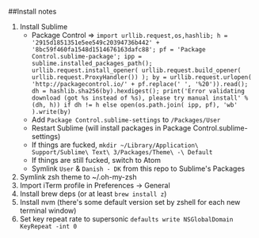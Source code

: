 ##Install notes
1. Install Sublime
    - Package Control => `import urllib.request,os,hashlib; h = '2915d1851351e5ee549c20394736b442' + '8bc59f460fa1548d1514676163dafc88'; pf = 'Package Control.sublime-package'; ipp = sublime.installed_packages_path(); urllib.request.install_opener( urllib.request.build_opener( urllib.request.ProxyHandler()) ); by = urllib.request.urlopen( 'http://packagecontrol.io/' + pf.replace(' ', '%20')).read(); dh = hashlib.sha256(by).hexdigest(); print('Error validating download (got %s instead of %s), please try manual install' % (dh, h)) if dh != h else open(os.path.join( ipp, pf), 'wb' ).write(by)`
    - Add `Package Control.sublime-settings` to `/Packages/User`
    - Restart Sublime (will install packages in Package Control.sublime-settings)
    - If things are fucked, `mkdir ~/Library/Application\ Support/Sublime\ Text\ 3/Packages/Theme\ -\ Default`
    - If things are still fucked, switch to Atom
    - Symlink `User` & `Danish - DK` from this repo to Sublime's Packages 
2. Symlink zsh theme to ~/.oh-my-zsh
3. Import iTerm profile in Preferences -> General
4. Install brew deps (or at least `brew install z`)
5. Install nvm (there's some default version set by zshell for each new terminal window)
6. Set key repeat rate to supersonic `defaults write NSGlobalDomain KeyRepeat -int 0`